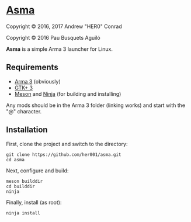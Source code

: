 # [Asma](https://github.com/her001/asma)

Copyright © 2016, 2017 Andrew "HER0" Conrad

Copyright © 2016 Pau Busquets Aguiló

**Asma** is a simple Arma 3 launcher for Linux.

## Requirements

* [Arma 3](http://store.steampowered.com/app/107410) (obviously)
* [GTK+ 3](https://www.gtk.org/download/index.php)
* [Meson](https://github.com/mesonbuild/meson/releases) and [Ninja](https://github.com/ninja-build/ninja/releases) (for building and installing)

Any mods should be in the Arma 3 folder (linking works) and start with the "@"
character.

## Installation

First, clone the project and switch to the directory:

```
git clone https://github.com/her001/asma.git
cd asma
```

Next, configure and build:

```
meson builddir
cd builddir
ninja
```

Finally, install (as root):

```
ninja install
```

